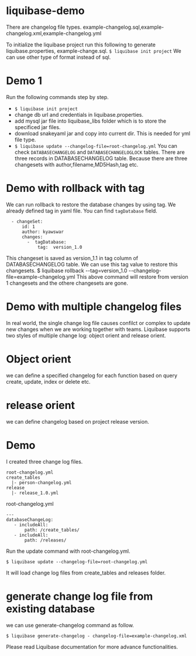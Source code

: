 # liquibase-demo
There are changelog file types.
example-changelog.sql,example-changelog.xml,example-changelog.yml

To initialize the liquibase project run this following to generate liquibase.properties, example-change.sql.
 `$ liquibase init project`
We can use other type of format instead of sql.

# Demo 1
Run the following commands step by step.
- `$ liquibase init project`
- change db url and credentials in liquibase.properties.
- add mysql jar file into liquibase_libs folder which is to store the specificed jar files.
- download snakeyaml jar and copy into current dir. This is needed for yml file type.
- `$ liquibase update --changelog-file=root-changelog.yml`
  You can check `DATABASECHANGELOG` and `DATABASECHANGELOGLOCK` tables. There are three records in DATABASECHANGELOG table. Because there are three changesets with author,filename,MD5Hash,tag etc.

# Demo with rollback with tag
We can run rollback to restore the database changes by using tag. We already defined tag in yaml file. You can find `tagDatabase` field.
```
  - changeSet:
      id: 1
      author: kyawswar
      changes:
        -  tagDatabase:  
            tag:  version_1.0
```
  This changeset is saved as version_1.1 in tag column of DATABASECHANGELOG table. We can use this tag value to restore this changesets.
  $ liquibase rollback --tag=version_1.0 --changelog-file=example-changelog.yml
  This above command will restore from version 1 changesets and the othere changesets are gone.

# Demo with multiple changelog files
In real world, the single change log file causes confilct or complex to update new changes when we are working together with teams. Liquibase supports two styles of multiple change log: object orient and release orient.

# Object orient
we can define a specified changelog for each function based on query create, update, index or delete etc.

# release orient
we can define changelog based on project release version.

# Demo
I created three change log files.
```
root-changelog.yml
create_tables
  |- person-changelog.yml
release
  |- release_1.0.yml

```

root-changelog.yml
```
---
databaseChangeLog:
   - includeAll:
       path: /create_tables/
   - includeAll:
       path: /releases/
```
Run the update command with root-changelog.yml.

``$ liquibase update --changelog-file=root-changelog.yml``

It will load change log files from create_tables and releases folder.

# generate change log file from existing database
we can use generate-changelog command as follow.

```$ liquibase generate-changelog - changelog-file=example-changelog.xml```

Please read Liquibase documentation for more advance functionalities.
